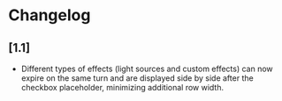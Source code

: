 # Changelog

## [1.1]
- Different types of effects (light sources and custom effects) can now expire on the same turn and are displayed side by side after the checkbox placeholder, minimizing additional row width.
